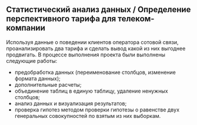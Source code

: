 ## Статистический анализ данных / Определение перспективного тарифа для телеком-компании
Используя данные о поведении клиентов оператора сотовой связи, проанализировать два тарифа и сделать вывод какой из них выгоднее продвигать.
В процессе выполнения проекта были выполнены следующие работы:
- предобработка данных (переименование столбцов, изменение формата данных);
- дополнительные расчеты;
- объединение таблиц в единую таблицу, удаление ненужных столбцов;
- анализ данных и визуализация результатов;
- проверка гипотез методом проверки гипотезы о равенстве двух генеральных совокупностей по взятым из них выборкам.
